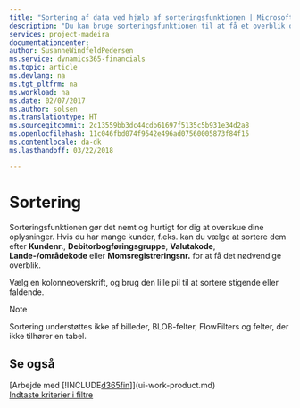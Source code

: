 ```yaml
---
title: "Sortering af data ved hjælp af sorteringsfunktionen | Microsoft Docs"
description: "Du kan bruge sorteringsfunktionen til at få et overblik over dine data. Du kan f.eks. sortere debitorerne efter valutakode for at få vist et udvalg af bestemte kunder."
services: project-madeira
documentationcenter: 
author: SusanneWindfeldPedersen
ms.service: dynamics365-financials
ms.topic: article
ms.devlang: na
ms.tgt_pltfrm: na
ms.workload: na
ms.date: 02/07/2017
ms.author: solsen
ms.translationtype: HT
ms.sourcegitcommit: 2c13559bb3dc44cdb61697f5135c5b931e34d2a8
ms.openlocfilehash: 11c046fbd074f9542e496ad07560005873f84f15
ms.contentlocale: da-dk
ms.lasthandoff: 03/22/2018

---
```

# <a name="sorting"></a>Sortering
Sorteringsfunktionen gør det nemt og hurtigt for dig at overskue dine oplysninger. Hvis du har mange kunder, f.eks. kan du vælge at sortere dem efter **Kundenr.**, **Debitorbogføringsgruppe**, **Valutakode**, **Lande-/områdekode** eller **Momsregistreringsnr.** for at få det nødvendige overblik.

Vælg en kolonneoverskrift, og brug den lille pil til at sortere stigende eller faldende.  

> [!NOTE]  
>   Sortering understøttes ikke af billeder, BLOB-felter, FlowFilters og felter, der ikke tilhører en tabel.

## <a name="see-also"></a>Se også
[Arbejde med [!INCLUDE[d365fin](includes/d365fin_md.md)]](ui-work-product.md)  
[Indtaste kriterier i filtre](ui-enter-criteria-filters.md)

